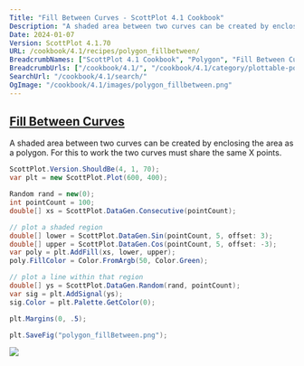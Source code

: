 ```yaml
---
Title: "Fill Between Curves - ScottPlot 4.1 Cookbook"
Description: "A shaded area between two curves can be created by enclosing the area as a polygon. For this to work the two curves must share the same X points."
Date: 2024-01-07
Version: ScottPlot 4.1.70
URL: /cookbook/4.1/recipes/polygon_fillbetween/
BreadcrumbNames: ["ScottPlot 4.1 Cookbook", "Polygon", "Fill Between Curves"]
BreadcrumbUrls: ["/cookbook/4.1/", "/cookbook/4.1/category/plottable-polygon", "/cookbook/4.1/recipes/polygon_fillbetween/"]
SearchUrl: "/cookbook/4.1/search/"
OgImage: "/cookbook/4.1/images/polygon_fillbetween.png"
---
```


<h2><a id='fill-between-curves' href='/cookbook/4.1/recipes/polygon_fillbetween/'>Fill Between Curves</a></h2>

A shaded area between two curves can be created by enclosing the area as a polygon. For this to work the two curves must share the same X points.

```cs
ScottPlot.Version.ShouldBe(4, 1, 70);
var plt = new ScottPlot.Plot(600, 400);

Random rand = new(0);
int pointCount = 100;
double[] xs = ScottPlot.DataGen.Consecutive(pointCount);

// plot a shaded region
double[] lower = ScottPlot.DataGen.Sin(pointCount, 5, offset: 3);
double[] upper = ScottPlot.DataGen.Cos(pointCount, 5, offset: -3);
var poly = plt.AddFill(xs, lower, upper);
poly.FillColor = Color.FromArgb(50, Color.Green);

// plot a line within that region
double[] ys = ScottPlot.DataGen.Random(rand, pointCount);
var sig = plt.AddSignal(ys);
sig.Color = plt.Palette.GetColor(0);

plt.Margins(0, .5);

plt.SaveFig("polygon_fillBetween.png");
```

<img src='../../images/polygon_fillbetween.png' class='d-block mx-auto my-5' />



